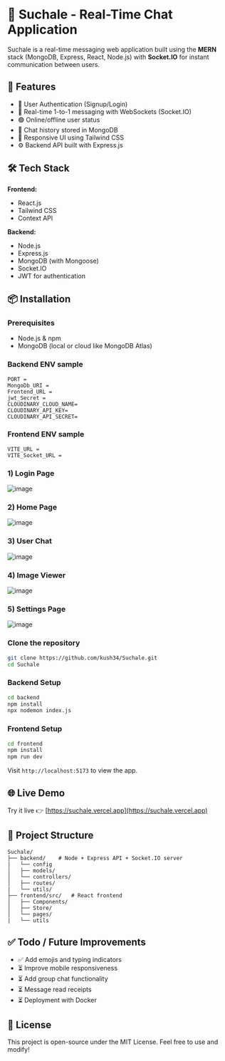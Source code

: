 # 💬 Suchale - Real-Time Chat Application

Suchale is a real-time messaging web application built using the **MERN** stack (MongoDB, Express, React, Node.js) with **Socket.IO** for instant communication between users.

## 🚀 Features

- 🔐 User Authentication (Signup/Login)
- 💬 Real-time 1-to-1 messaging with WebSockets (Socket.IO)
- 🟢 Online/offline user status
- 📜 Chat history stored in MongoDB
- 📱 Responsive UI using Tailwind CSS
- ⚙️ Backend API built with Express.js

## 🛠️ Tech Stack

**Frontend:**
- React.js
- Tailwind CSS
- Context API

**Backend:**
- Node.js
- Express.js
- MongoDB (with Mongoose)
- Socket.IO
- JWT for authentication

## 📦 Installation

### Prerequisites
- Node.js & npm
- MongoDB (local or cloud like MongoDB Atlas)

### Backend ENV sample
```
PORT =
MongoDb_URI = 
Frontend_URL = 
jwt_Secret = 
CLOUDINARY_CLOUD_NAME=
CLOUDINARY_API_KEY=
CLOUDINARY_API_SECRET=
```

### Frontend ENV sample 

```
VITE_URL = 
VITE_Socket_URL =
```
### 1) Login Page
![image](https://github.com/user-attachments/assets/19efdbe9-4f82-4aa8-a3ea-e25aacf2da27)
### 2) Home Page
![image](https://github.com/user-attachments/assets/811a847a-a368-4e3a-b845-82aab09e26dd)
### 3) User Chat
![image](https://github.com/user-attachments/assets/94874d3e-169e-4605-ac40-6216661b20ee)
### 4) Image Viewer
![image](https://github.com/user-attachments/assets/4359578f-72e6-4a58-b494-f31021851976)
### 5) Settings Page
![image](https://github.com/user-attachments/assets/cf6c9ec0-3f26-4fd9-abe5-b4872da16df8)

### Clone the repository

```bash
git clone https://github.com/kush34/Suchale.git
cd Suchale
````

### Backend Setup

```bash
cd backend
npm install
npx nodemon index.js
```

### Frontend Setup

```bash
cd frontend
npm install
npm run dev
```

Visit `http://localhost:5173` to view the app.

## 🌐 Live Demo

Try it live 👉 [https://suchale.vercel.app](https://suchale.vercel.app)

## 📁 Project Structure

```
Suchale/
├── backend/    # Node + Express API + Socket.IO server
|   └── config
│   ├── models/
│   └── controllers/
│   ├── routes/
|   └── utils/
├── frontend/src/   # React frontend
│   ├── Components/
│   ├── Store/
│   └── pages/
|   └── utils
```

## ✅ Todo / Future Improvements

* ✅ Add emojis and typing indicators
* ⏳ Improve mobile responsiveness
* ⏳ Add group chat functionality
* ⏳ Message read receipts
* ⏳ Deployment with Docker


## 📃 License

This project is open-source under the MIT License. Feel free to use and modify!


